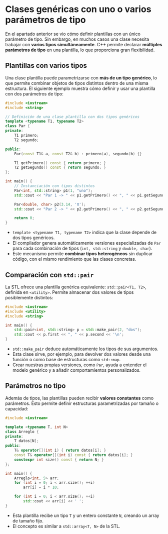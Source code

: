 # Clases genéricas con uno o varios parámetros de tipo

En el apartado anterior se vio cómo definir plantillas con un único parámetro de tipo.
Sin embargo, en muchos casos una clase necesita trabajar con **varios tipos simultáneamente**.
C++ permite declarar **múltiples parámetros de tipo** en una plantilla, lo que proporciona gran flexibilidad.

## Plantillas con varios tipos

Una clase plantilla puede parametrizarse con **más de un tipo genérico**, lo que permite combinar objetos de tipos distintos dentro de una misma estructura. El siguiente ejemplo muestra cómo definir y usar una plantilla con dos parámetros de tipo:

```cpp
#include <iostream>
#include <string>

// Definición de una clase plantilla con dos tipos genéricos
template <typename T1, typename T2>
class Par {
private:
    T1 primero;
    T2 segundo;

public:
    Par(const T1& a, const T2& b) : primero(a), segundo(b) {}

    T1 getPrimero() const { return primero; }
    T2 getSegundo() const { return segundo; }
};

int main() {
    // Instanciación con tipos distintos
    Par<int, std::string> p1(1, "uno");
    std::cout << "Par 1 -> " << p1.getPrimero() << ", " << p1.getSegundo() << '\n';

    Par<double, char> p2(3.14, 'π');
    std::cout << "Par 2 -> " << p2.getPrimero() << ", " << p2.getSegundo() << '\n';

    return 0;
}
```

* `template <typename T1, typename T2>` indica que la clase depende de dos tipos genéricos.
* El compilador genera automáticamente versiones especializadas de `Par` para cada combinación de tipos (`int, std::string` y `double, char`).
* Este mecanismo permite **combinar tipos heterogéneos** sin duplicar código, con el mismo rendimiento que las clases concretas.


## Comparación con `std::pair`

La STL ofrece una plantilla genérica equivalente: `std::pair<T1, T2>`, definida en `<utility>`. Permite almacenar dos valores de tipos posiblemente distintos:

```cpp
#include <iostream>
#include <utility>
#include <string>

int main() {
    std::pair<int, std::string> p = std::make_pair(2, "dos");
    std::cout << p.first << ", " << p.second << '\n';
}
```

* `std::make_pair` deduce automáticamente los tipos de sus argumentos.
* Esta clase sirve, por ejemplo, para devolver dos valores desde una función o como base de estructuras como `std::map`.
* Crear nuestras propias versiones, como `Par`, ayuda a entender el modelo genérico y a añadir comportamientos personalizados.

## Parámetros no tipo

Además de tipos, las plantillas pueden recibir **valores constantes** como parámetros. Esto permite definir estructuras parametrizadas por tamaño o capacidad:

```cpp
#include <iostream>

template <typename T, int N>
class Arreglo {
private:
    T datos[N];
public:
    T& operator[](int i) { return datos[i]; }
    const T& operator[](int i) const { return datos[i]; }
    constexpr int size() const { return N; }
};

int main() {
    Arreglo<int, 5> arr;
    for (int i = 0; i < arr.size(); ++i)
        arr[i] = i * 10;

    for (int i = 0; i < arr.size(); ++i)
        std::cout << arr[i] << ' ';
}
```

* Esta plantilla recibe un tipo `T` y un entero constante `N`, creando un array de tamaño fijo.
* El concepto es similar a `std::array<T, N>` de la STL.

